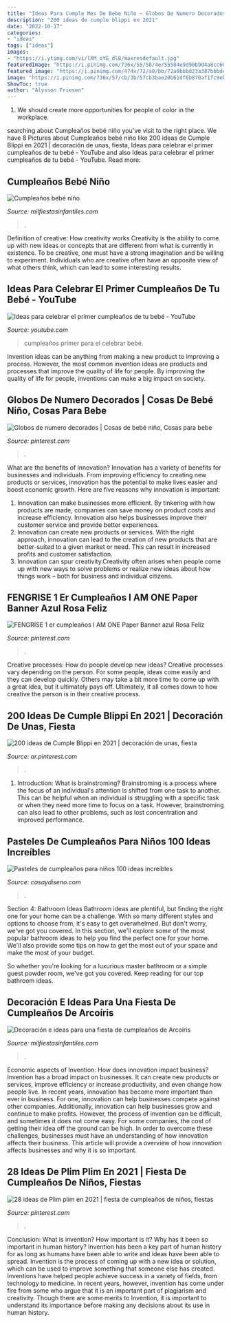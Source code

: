 ```yaml
---
title: "Ideas Para Cumple Mes De Bebe Niño ~ Globos De Numero Decorados"
description: "200 ideas de cumple blippi en 2021"
date: "2022-10-17"
categories:
- "ideas"
tags: ["ideas"]
images:
- "https://i.ytimg.com/vi/lXM_oYG_dl8/maxresdefault.jpg"
featuredImage: "https://i.pinimg.com/736x/55/58/4e/55584e9d90b9d4a8cc60aed5643b56a3.jpg"
featured_image: "https://i.pinimg.com/474x/72/a0/bb/72a0bbbd23a387bbbdedebadc53af6af.jpg"
image: "https://i.pinimg.com/736x/57/cb/3b/57cb3bae20b61df6b870af1fc9eb3133.jpg"
ShowToc: true
author: "Alysson Friesen"
---
```



1. We should create more opportunities for people of color in the workplace.

	

		
searching about Cumpleaños bebé niño you've visit to the right place. We have 8 Pictures about Cumpleaños bebé niño like 200 ideas de Cumple Blippi en 2021 | decoración de unas, fiesta, Ideas para celebrar el primer cumpleaños de tu bebé - YouTube and also Ideas para celebrar el primer cumpleaños de tu bebé - YouTube. Read more:
		
    
## Cumpleaños Bebé Niño

<img loading=lazy src="https://mm.milfiestasinfantiles.com/uploads/2012/04/cumple-bebe-nino-mesa-dulces.jpg" onerror="this.onerror=null;this.src='https://tse1.mm.bing.net/th?id=OIP.yV3dNMv1jnGRQiesk2Y5kwAAAA&amp;pid=15.1';" alt="Cumpleaños bebé niño">

_Source: milfiestasinfantiles.com_

>. 

	

Definition of creative: How creativity works
Creativity is the ability to come up with new ideas or concepts that are different from what is currently in existence. To be creative, one must have a strong imagination and be willing to experiment. Individuals who are creative often have an opposite view of what others think, which can lead to some interesting results.

    
## Ideas Para Celebrar El Primer Cumpleaños De Tu Bebé - YouTube

<img loading=lazy src="https://i.ytimg.com/vi/lXM_oYG_dl8/maxresdefault.jpg" onerror="this.onerror=null;this.src='https://tse2.mm.bing.net/th?id=OIP.2KRANCL_EWrqGoPETEd-awFNC7&amp;pid=15.1';" alt="Ideas para celebrar el primer cumpleaños de tu bebé - YouTube">

_Source: youtube.com_

>cumpleaños primer para el celebrar bebé. 

	

Invention ideas can be anything from making a new product to improving a process. However, the most common invention ideas are products and processes that improve the quality of life for people. By improving the quality of life for people, inventions can make a big impact on society.

    
## Globos De Numero Decorados | Cosas De Bebé Niño, Cosas Para Bebe

<img loading=lazy src="https://i.pinimg.com/736x/57/cb/3b/57cb3bae20b61df6b870af1fc9eb3133.jpg" onerror="this.onerror=null;this.src='https://tse1.mm.bing.net/th?id=OIP.OF2g9bKAn14Nhh9eEJE3aAHaKr&amp;pid=15.1';" alt="Globos de numero decorados | Cosas de bebé niño, Cosas para bebe">

_Source: pinterest.com_

>. 

	

What are the benefits of innovation?
Innovation has a variety of benefits for businesses and individuals. From improving efficiency to creating new products or services, innovation has the potential to make lives easier and boost economic growth. Here are five reasons why innovation is important: 
1. Innovation can make businesses more efficient. By tinkering with how products are made, companies can save money on product costs and increase efficiency. Innovation also helps businesses improve their customer service and provide better experiences. 
2. Innovation can create new products or services. With the right approach, innovation can lead to the creation of new products that are better-suited to a given market or need. This can result in increased profits and customer satisfaction. 
3. Innovation can spur creativity.Creativity often arises when people come up with new ways to solve problems or realize new ideas about how things work – both for business and individual citizens.

    
## FENGRISE 1 Er Cumpleaños I AM ONE Paper Banner Azul Rosa Feliz

<img loading=lazy src="https://i.pinimg.com/736x/55/58/4e/55584e9d90b9d4a8cc60aed5643b56a3.jpg" onerror="this.onerror=null;this.src='https://tse4.mm.bing.net/th?id=OIP.7cR0m7OK0Bw-s75Ev5ikwAHaHa&amp;pid=15.1';" alt="FENGRISE 1 er cumpleaños I AM ONE Paper Banner azul Rosa Feliz">

_Source: pinterest.com_

>. 

	

Creative processes: How do people develop new ideas?
Creative processes vary depending on the person. For some people, ideas come easily and they can develop quickly. Others may take a bit more time to come up with a great idea, but it ultimately pays off. Ultimately, it all comes down to how creative the person is in their creative process.

    
## 200 Ideas De Cumple Blippi En 2021 | Decoración De Unas, Fiesta

<img loading=lazy src="https://i.pinimg.com/474x/72/a0/bb/72a0bbbd23a387bbbdedebadc53af6af.jpg" onerror="this.onerror=null;this.src='https://tse4.mm.bing.net/th?id=OIP.a3Bo6AsuAhy2wyBxCXPrPQAAAA&amp;pid=15.1';" alt="200 ideas de Cumple Blippi en 2021 | decoración de unas, fiesta">

_Source: ar.pinterest.com_

>. 

	

1. Introduction: What is brainstroming?
Brainstroming is a process where the focus of an individual's attention is shifted from one task to another. This can be helpful when an individual is struggling with a specific task or when they need more time to focus on a task. However, brainstroming can also lead to other problems, such as lost concentration and improved performance.

    
## Pasteles De Cumpleaños Para Niños 100 Ideas Increíbles

<img loading=lazy src="http://casaydiseno.com/wp-content/uploads/2015/03/burro-pastel-niño-fiesta-cumpleaños.jpg" onerror="this.onerror=null;this.src='https://tse2.mm.bing.net/th?id=OIP.MjU99w8vO65V2b4M9eU4rAHaIV&amp;pid=15.1';" alt="Pasteles de cumpleaños para niños 100 ideas increíbles">

_Source: casaydiseno.com_

>. 

	

Section 4: Bathroom Ideas
Bathroom ideas are plentiful, but finding the right one for your home can be a challenge. With so many different styles and options to choose from, it's easy to get overwhelmed. But don't worry, we've got you covered.
In this section, we'll explore some of the most popular bathroom ideas to help you find the perfect one for your home. We'll also provide some tips on how to get the most out of your space and make the most of your budget.

So whether you're looking for a luxurious master bathroom or a simple guest powder room, we've got you covered. Keep reading for our top bathroom ideas.

    
## Decoración E Ideas Para Una Fiesta De Cumpleaños De Arcoíris

<img loading=lazy src="https://mm.milfiestasinfantiles.com/uploads/ideas-fiestas-infantiles/fiesta-cumpleanos-arcoiris-mesa.jpg" onerror="this.onerror=null;this.src='https://tse3.mm.bing.net/th?id=OIP.AvO-9bcMSMDRidmuk15xFwAAAA&amp;pid=15.1';" alt="Decoración e ideas para una fiesta de cumpleaños de Arcoíris">

_Source: milfiestasinfantiles.com_

>. 

	

Economic aspects of Invention: How does innovation impact business?
Invention has a broad impact on businesses. It can create new products or services, improve efficiency or increase productivity, and even change how people live. In recent years, innovation has become more important than ever in business. For one, innovation can help businesses compete against other companies. Additionally, innovation can help businesses grow and continue to make profits. However, the process of invention can be difficult, and sometimes it does not come easy. For some companies, the cost of getting their idea off the ground can be high. In order to overcome these challenges, businesses must have an understanding of how innovation affects their business. This article will provide a overview of how innovation affects businesses and why it is so important.

    
## 28 Ideas De Plim Plim En 2021 | Fiesta De Cumpleaños De Niños, Fiestas

<img loading=lazy src="https://i.pinimg.com/474x/9d/96/fd/9d96fd38d2c4c80717aa13242b534848.jpg" onerror="this.onerror=null;this.src='https://tse4.mm.bing.net/th?id=OIP.ltVOQn-57hR-Bf297we58gAAAA&amp;pid=15.1';" alt="28 ideas de Plim plim en 2021 | fiesta de cumpleaños de niños, fiestas">

_Source: pinterest.com_

>. 

	

Conclusion: What is invention? How important is it? Why has it been so important in human history?
Invention has been a key part of human history for as long as humans have been able to write and ideas have been able to spread. Invention is the process of coming up with a new idea or solution, which can be used to improve something that someone else has created. Inventions have helped people achieve success in a variety of fields, from technology to medicine. In recent years, however, invention has come under fire from some who argue that it is an important part of plagiarism and creativity. Though there are some merits to Invention, it is important to understand its importance before making any decisions about its use in human history.

